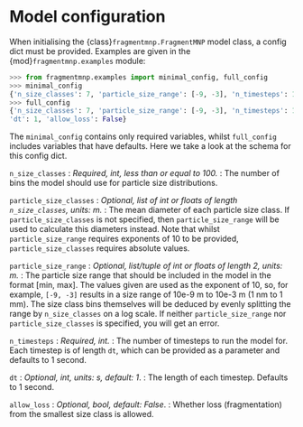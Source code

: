 # Model configuration

When initialising the {class}`fragmentmnp.FragmentMNP` model class, a config dict must be provided. Examples are given in the {mod}`fragmentmnp.examples` module:

```python
>>> from fragmentmnp.examples import minimal_config, full_config
>>> minimal_config
{'n_size_classes': 7, 'particle_size_range': [-9, -3], 'n_timesteps': 100}
>>> full_config
{'n_size_classes': 7, 'particle_size_range': [-9, -3], 'n_timesteps': 100,
'dt': 1, 'allow_loss': False}
```

The `minimal_config` contains only required variables, whilst `full_config` includes variables that have defaults. Here we take a look at the schema for this config dict.

`n_size_classes`
: *Required, int, less than or equal to 100.*
: The number of bins the model should use for particle size distributions.

`particle_size_classes`
: *Optional, list of int or floats of length `n_size_classes`, units: m.*
: The mean diameter of each particle size class. If `particle_size_classes` is not specified, then `particle_size_range` will be used to calculate this diameters instead. Note that whilst `particle_size_range` requires exponents of 10 to be provided, `particle_size_classes` requires absolute values.

`particle_size_range`
: *Optional, list/tuple of int or floats of length 2, units: m.*
: The particle size range that should be included in the model in the format [min, max]. The values given are used as the exponent of 10, so, for example, `[-9, -3]` results in a size range of 10e-9 m to 10e-3 m (1 nm to 1 mm). The size class bins themselves will be deduced by evenly splitting the range by `n_size_classes` on a log scale. If neither `particle_size_range` nor `particle_size_classes` is specified, you will get an error.

`n_timesteps`
: *Required, int.*
: The number of timesteps to run the model for. Each timestep is of length `dt`, which can be provided as a parameter and defaults to 1 second.

`dt`
: *Optional, int, units: s, default: 1*.
: The length of each timestep. Defaults to 1 second.

`allow_loss`
: *Optional, bool, default: False*.
: Whether loss (fragmentation) from the smallest size class is allowed.